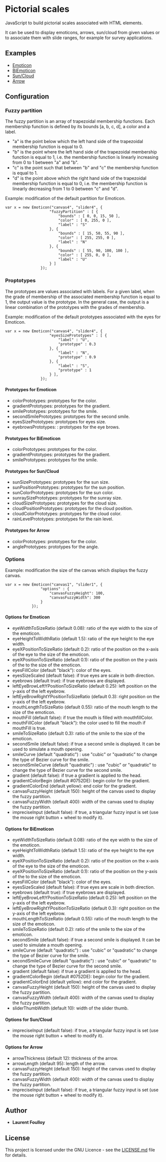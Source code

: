 # Pictorial scales

JavaScript to build pictorial scales associated with HTML elements.

It can be used to display emoticons, arrows, sun/cloud from given values
or to associate them with slide ranges, for example for survey applications.

## Examples

- [Emoticon](https://yolftypo3.github.io/PictorialScales/Examples/Emoticon.html)
- [BiEmoticon](https://yolftypo3.github.io/PictorialScales/Examples/BiEmoticon.html)
- [Sun/Cloud](https://yolftypo3.github.io/PictorialScales/Examples/SunCloud.html)
- [Arrow](https://yolftypo3.github.io/PictorialScales/Examples/Arrow)

## Configuration

### Fuzzy partition

The fuzzy partition is an array of trapezoidal membership functions. Each membership function is defined by its bounds [a, b, c, d], a color and a label. 

- "a" is the point below which the left hand side of the trapezoidal membership function is equal to 0.
- "b" is the point where the left hand side of the trapezoidal membership function is equal to 1, i.e. the membership function is linearly increasing from 0 to 1 between "a" and "b".
- "c" is the point such that between "b" and "c" the membership function is equal to 1.
- "d" is the point above which the right hand side of the trapezoidal membership function is equal to 0, i.e. the membership function is linearly decreasing from 1 to 0 between "c" and "d".

Example: modification of the default partition for Emoticon.

```
var x = new Emoticon("canvas4", "slider4", {
					"fuzzyPartition" : [ {
						"bounds" : [ 0, 0, 15, 50 ],
						"color" : [ 0, 255, 0 ],
						"label" : "S"
					}, {
						"bounds" : [ 15, 50, 55, 90 ],
						"color" : [ 255, 255, 0 ],
						"label" : "N"
					}, {
						"bounds" : [ 55, 90, 100, 100 ],
						"color" : [ 255, 0, 0 ],
						"label" : "U"
					} ]
				});
```

### Proptotypes

The prototypes are values associated with labels. For a given label, when the grade of membership of the associated membership function is equal to 1, the output value is the prototype. In the general case, the output is a linear combination of the prototypes with the grades of membership.
 
Example: modification of the default prototypes associated with the eyes for Emoticon.

```
var x = new Emoticon("canvas4", "slider4", {
					"eyesSizePrototypes" : [ {
						"label" : "U",
						"prototype" : 0.3
					}, {
						"label" : "N",
						"prototype" : 0.9
					}, {
						"label" : "S",
						"prototype" : 1
					} ],
				});
```

#### Prototypes for Emoticon

- colorPrototypes: prototypes for the color.
- gradientPrototypes: prototypes for the gradient.
- smilePrototypes: prototypes for the smile.
- secondSmilePrototypes: prototypes for the second smile.
- eyesSizePrototypes: prototypes for eyes size.
- eyebrowsPrototypes: : prototypes for the eye brows.
	
#### Prototypes for BiEmoticon

- colorPrototypes: prototypes for the color.
- gradientPrototypes: prototypes for the gradient.
- smilePrototypes: prototypes for the smile.

#### Prototypes for Sun/Cloud

- sunSizePrototypes: prototypes for the sun size.
- sunPositionPrototypes: prototypes for the sun position.
- sunColorPrototypes: prototypes for the sun color.
- sunraySizePrototypes: prototypes for the sunray size.
- cloudSizePrototypes: prototypes for the cloud size.
- cloudPositionPrototypes: prototypes for the cloud position.
- cloudColorPrototypes: prototypes for the cloud color.
- rainLevelPrototypes: prototypes for the rain level.		
		
#### Prototypes for Arrow

- colorPrototypes: prototypes for the color.
- anglePrototypes: prototypes for the angle.
	
### Options

Example: modification the size of the canvas which displays the fuzzy canvas.

```
var x = new Emoticon("canvas1", "slider1", {
				"options" : {
					"canvasFuzzyHeight": 100,
					"canvasFuzzyWidth": 300
				}
			});
```

#### Options for Emoticon

- eyeWidthToSizeRatio (default 0.08): ratio of the eye width to the size of the emoticon.
- eyeHeightToWidthRatio (default 1.5): ratio of the eye height to the eye width.
- eyeXPositionToSizeRatio (default 0.2): ratio of the position on the x-axis of the eye to the size of the emoticon.
- eyeXPositionToSizeRatio (default 0.1): ratio of the position on the y-axis of the to the size of the emoticon.
- eyesFillColor (default "black"): color of the eyes.
- eyesSizeScaled (default false): if true eyes are scale in both direction.
- eyebrows (default true): if true eyebrows are displayed. 
- leftEyeBrowLeftYPositionToSizeRatio (default 0.25): left position on the y-axis of the left eyebrow.
- leftEyeBrowRightYPositionToSizeRatio (default 0.3): right position on the y-axis of the left eyebrow.
- mouthLengthToSizeRatio (default 0.55): ratio of the mouth length to the size of the emoticon.
- mouthFill (default false): if true the mouth is filled with mouthfillColor.
- mouthFillColor (default "black"): the color used to fill the mouth if mouthFill is true.
- smileToSizeRatio (default 0.3): ratio of the smile to the size of the emoticon.
- secondSmile (default false): if true a second smile is displayed. It can be used to simulate a mouth opening.
- smileCurve (default "quadratic") : use "cubic" or "quadratic" to change the type of Bezier curve for the smile.
- secondSmileCurve (default "quadratic") : use "cubic" or "quadratic" to change the type of Bezier curve for the second smile.
- gradient (default false): if true a gradient is applied to the head.
- gradientColorBegin (default #0752DE): begin color for the gradient.
- gradientColorEnd (default yellow): end color for the gradient.
- canvasFuzzyHeight (default 150): height of the canvas used to display the fuzzy partition.
- canvasFuzzyWidth (default 400): width of the canvas used to display the fuzzy partition.	
- impreciseInput (default false): if true, a triangular fuzzy input is set (use the mouse right button + wheel to modify it).

#### Options for BiEmoticon

- eyeWidthToSizeRatio (default 0.08): ratio of the eye width to the size of the emoticon.
- eyeHeightToWidthRatio (default 1.5): ratio of the eye height to the eye width.
- eyeXPositionToSizeRatio (default 0.2): ratio of the position on the x-axis of the eye to the size of the emoticon.
- eyeXPositionToSizeRatio (default 0.1): ratio of the position on the y-axis of the to the size of the emoticon.
- eyesFillColor (default "black"): color of the eyes.
- eyesSizeScaled (default false): if true eyes are scale in both direction.
- eyebrows (default true): if true eyebrows are displayed. 
- leftEyeBrowLeftYPositionToSizeRatio (default 0.25): left position on the y-axis of the left eyebrow.
- leftEyeBrowRightYPositionToSizeRatio (default 0.3): right position on the y-axis of the left eyebrow.
- mouthLengthToSizeRatio (default 0.55): ratio of the mouth length to the size of the emoticon.
- smileToSizeRatio (default 0.2): ratio of the smile to the size of the emoticon.
- secondSmile (default false): if true a second smile is displayed. It can be used to simulate a mouth opening.
- smileCurve (default "quadratic") : use "cubic" or "quadratic" to change the type of Bezier curve for the smile.
- secondSmileCurve (default "quadratic") : use "cubic" or "quadratic" to change the type of Bezier curve for the second smile.
- gradient (default false): if true a gradient is applied to the head.
- gradientColorBegin (default #0752DE): begin color for the gradient.
- gradientColorEnd (default yellow): end color for the gradient.
- canvasFuzzyHeight (default 150): height of the canvas used to display the fuzzy partition.
- canvasFuzzyWidth (default 400): width of the canvas used to display the fuzzy partition.	
- sliderThumbWidth (default 10): width of the slider thumb.

#### Options for Sun/Cloud

- impreciseInput (default false): if true, a triangular fuzzy input is set (use the mouse right button + wheel to modify it).

#### Options for Arrow

- arrowThickness (default 12): thickness of the arrow.
- arrowLength (default 95): length of the arrow.
- canvasFuzzyHeight (default 150): height of the canvas used to display the fuzzy partition.
- canvasFuzzyWidth (default 400): width of the canvas used to display the fuzzy partition.
- impreciseInput (default false): if true, a triangular fuzzy input is set (use the mouse right button + wheel to modify it).

## Author

* **Laurent Foulloy** 

## License

This project is licensed under the GNU Licence - see the [LICENSE.md](LICENSE.md) file for details.
